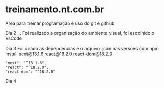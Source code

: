 # treinamento.nt.com.br
Area para treinar programação e uso do git e github

Dia 2 ... 
Foi realizado a organização do ambiente visual, foi escolhido o VsCode

Dia 3 
Foi criado as dependencias e o arquivo .json nas versoes com npm install
next@13.1.6
react@18.2.0
react-dom@18.2.0

    "next": "^13.1.6",
    "react": "^18.2.0",
    "react-dom": "^18.2.0"

Dia 4

